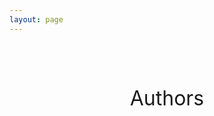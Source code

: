 ```yaml
---
layout: page
---
```


<script setup>
import {
  VPTeamPage,
  VPTeamPageTitle,
  VPTeamMembers,
  VPTeamPageSection
} from 'vitepress/theme'

// SVG icons
let svg_icons = new Object();

// Add stringified SVGs
svg_icons["url"] = '<svg viewBox="0 0 192 192" xmlns="http://www.w3.org/2000/svg" style="enable-background:new 0 0 192 192" xml:space="preserve" fill="#000000"><g id="SVGRepo_bgCarrier" stroke-width="0"></g><g id="SVGRepo_tracerCarrier" stroke-linecap="round" stroke-linejoin="round"></g><g id="SVGRepo_iconCarrier"><path d="M84 128.6H54.6C36.6 128.6 22 114 22 96c0-9 3.7-17.2 9.6-23.1 5.9-5.9 14.1-9.6 23.1-9.6H84m24 65.3h29.4c9 0 17.2-3.7 23.1-9.6 5.9-5.9 9.6-14.1 9.6-23.1 0-18-14.6-32.6-32.6-32.6H108M67.9 96h56.2" style="fill:none;stroke:#707070;stroke-width:12;stroke-linecap:round;stroke-linejoin:round;stroke-miterlimit:10"></path></g></svg>'

svg_icons["rg"] = '<svg fill="#000000" viewBox="0 0 24 24" role="img" xmlns="http://www.w3.org/2000/svg"><g id="SVGRepo_bgCarrier" stroke-width="0"></g><g id="SVGRepo_tracerCarrier" stroke-linecap="round" stroke-linejoin="round"></g><g id="SVGRepo_iconCarrier"><title>ResearchGate icon</title><path d="M19.586 0c-.818 0-1.508.19-2.073.565-.563.377-.97.936-1.213 1.68a3.193 3.193 0 0 0-.112.437 8.365 8.365 0 0 0-.078.53 9 9 0 0 0-.05.727c-.01.282-.013.621-.013 1.016a31.121 31.123 0 0 0 .014 1.017 9 9 0 0 0 .05.727 7.946 7.946 0 0 0 .077.53h-.005a3.334 3.334 0 0 0 .113.438c.245.743.65 1.303 1.214 1.68.565.376 1.256.564 2.075.564.8 0 1.536-.213 2.105-.603.57-.39.94-.916 1.175-1.65.076-.235.135-.558.177-.93a10.9 10.9 0 0 0 .043-1.207v-.82c0-.095-.047-.142-.14-.142h-3.064c-.094 0-.14.047-.14.141v.956c0 .094.046.14.14.14h1.666c.056 0 .084.03.084.086 0 .36 0 .62-.036.865-.038.244-.1.447-.147.606-.108.385-.348.664-.638.876-.29.212-.738.35-1.227.35-.545 0-.901-.15-1.21-.353-.306-.203-.517-.454-.67-.915a3.136 3.136 0 0 1-.147-.762 17.366 17.367 0 0 1-.034-.656c-.01-.26-.014-.572-.014-.939a26.401 26.403 0 0 1 .014-.938 15.821 15.822 0 0 1 .035-.656 3.19 3.19 0 0 1 .148-.76 1.89 1.89 0 0 1 .742-1.01c.344-.244.593-.352 1.137-.352.508 0 .815.096 1.144.303.33.207.528.492.764.925.047.094.111.118.198.07l1.044-.43c.075-.048.09-.115.042-.199a3.549 3.549 0 0 0-.466-.742 3 3 0 0 0-.679-.607 3.313 3.313 0 0 0-.903-.41A4.068 4.068 0 0 0 19.586 0zM8.217 5.836c-1.69 0-3.036.086-4.297.086-1.146 0-2.291 0-3.007-.029v.831l1.088.2c.744.144 1.174.488 1.174 2.264v11.288c0 1.777-.43 2.12-1.174 2.263l-1.088.2v.832c.773-.029 2.12-.086 3.465-.086 1.29 0 2.951.057 3.667.086v-.831l-1.49-.2c-.773-.115-1.174-.487-1.174-2.264v-4.784c.688.057 1.29.057 2.206.057 1.748 3.123 3.41 5.472 4.355 6.56.86 1.032 2.177 1.691 3.839 1.691.487 0 1.003-.086 1.318-.23v-.744c-1.031 0-2.063-.716-2.808-1.518-1.26-1.376-2.95-3.582-4.355-6.074 2.32-.545 4.04-2.722 4.04-4.9 0-3.208-2.492-4.698-5.758-4.698zm-.515 1.29c2.406 0 3.839 1.26 3.839 3.552 0 2.263-1.547 3.782-4.097 3.782-.974 0-1.404-.03-2.063-.086v-7.19c.66-.059 1.547-.059 2.32-.059z"></path></g></svg>'

svg_icons["gs"] = '<svg xmlns="http://www.w3.org/2000/svg" aria-label="Google Scholar" role="img" viewBox="0 0 512 512" fill="#000000"><g id="SVGRepo_bgCarrier" stroke-width="0"></g><g id="SVGRepo_tracerCarrier" stroke-linecap="round" stroke-linejoin="round"></g><g id="SVGRepo_iconCarrier"><rect width="512" height="512" rx="15%" fill="#000000"></rect><path fill="#ffffff" d="M213 111l-107 94h69c5 45 41 64 78 67-7 18-4 27 7 39-43 1-103 26-103 67 4 45 63 54 92 54 38 1 81-19 90-54 4-35-10-54-31-71-23-18-28-28-21-40 15-17 35-27 39-51 2-17-2-28-6-43l45-38-1 16c-3 2-5 6-5 9v103c2 13 22 11 23 0V160c0-3-2-7-5-8v-25l16-16zm58 141c-61 10-87-87-38-99 56-11 83 86 38 99zm-5 73c60 13 61 63 10 78-44 9-82-4-81-30 0-25 35-48 71-48z"></path></g></svg>'

svg_icons["id"] = '<svg fill="#000000" viewBox="0 0 32 32" xmlns="http://www.w3.org/2000/svg"><g id="SVGRepo_bgCarrier" stroke-width="0"></g><g id="SVGRepo_tracerCarrier" stroke-linecap="round" stroke-linejoin="round"></g><g id="SVGRepo_iconCarrier"><path d="M 16 3 C 8.8321388 3 3 8.832144 3 16 C 3 23.167856 8.8321388 29 16 29 C 23.167861 29 29 23.167856 29 16 C 29 8.832144 23.167861 3 16 3 z M 16 5 C 22.086982 5 27 9.9130223 27 16 C 27 22.086978 22.086982 27 16 27 C 9.9130183 27 5 22.086978 5 16 C 5 9.9130223 9.9130183 5 16 5 z M 11 8 A 1 1 0 0 0 11 10 A 1 1 0 0 0 11 8 z M 10 11 L 10 22 L 12 22 L 12 11 L 10 11 z M 14 11 L 14 12 L 14 22 L 18.5 22 C 21.525577 22 24 19.525577 24 16.5 C 24 13.474423 21.525577 11 18.5 11 L 14 11 z M 16 13 L 18.5 13 C 20.444423 13 22 14.555577 22 16.5 C 22 18.444423 20.444423 20 18.5 20 L 16 20 L 16 13 z"></path></g></svg>'

svg_icons["tool"] = '<svg fill="#6c6c6c" viewBox="0 0 32 32" xmlns="http://www.w3.org/2000/svg" stroke="#6c6c6c"><g id="SVGRepo_bgCarrier" stroke-width="0"></g><g id="SVGRepo_tracerCarrier" stroke-linecap="round" stroke-linejoin="round"></g><g id="SVGRepo_iconCarrier"> <path d="M-0.136 16.708c0.152-8.765 6.287-15.005 13.797-16.015 8.959-1.199 16.495 4.895 17.943 12.979 1.375 7.667-2.839 14.844-9.787 17.688-0.599 0.244-0.927 0.109-1.156-0.5l-3.453-8.969c-0.197-0.527-0.063-0.855 0.453-1.088 1.563-0.709 2.536-1.896 2.797-3.6 0.411-2.64-1.5-5.077-4.161-5.307-2.423-0.235-4.609 1.453-5 3.853-0.339 2.131 0.713 4.115 2.697 5.016 0.62 0.281 0.745 0.557 0.505 1.188l-3.469 9.031c-0.167 0.443-0.531 0.6-1 0.417-3.661-1.432-6.667-4.167-8.437-7.677-1.609-3.177-1.624-5.661-1.729-7.021zM1.213 16.584c0.027 0.427 0.041 0.921 0.084 1.427 0.405 4.64 3.197 9.26 8.452 11.817 0.209 0.093 0.287 0.052 0.365-0.145 0.959-2.527 1.927-5.052 2.901-7.579 0.083-0.208 0.041-0.307-0.152-0.427-2.041-1.287-3.057-3.131-2.943-5.552 0.063-1.391 0.6-2.615 1.537-3.636 1.932-2.109 4.968-2.568 7.453-1.135 2.052 1.187 3.197 3.484 2.916 5.839-0.235 1.968-1.244 3.479-2.953 4.5-0.172 0.104-0.224 0.187-0.145 0.389 0.979 2.532 1.953 5.063 2.916 7.595 0.079 0.203 0.157 0.244 0.36 0.145 2.297-1.068 4.208-2.599 5.688-4.64 2.244-3.115 3.171-6.579 2.728-10.391-0.88-7.584-7.703-13.865-16.489-12.781-6.844 0.839-12.604 6.615-12.719 14.573z"></path> </g></svg>'

svg_icons["dataset"] = '<svg viewBox="0 0 91 91" enable-background="new 0 0 91 91" id="Layer_1" version="1.1" xml:space="preserve" xmlns="http://www.w3.org/2000/svg" xmlns:xlink="http://www.w3.org/1999/xlink" fill="#000000"><g id="SVGRepo_bgCarrier" stroke-width="0"></g><g id="SVGRepo_tracerCarrier" stroke-linecap="round" stroke-linejoin="round"></g><g id="SVGRepo_iconCarrier"> <g> <g> <path d="M88.587,25.783L46.581,5.826c-0.672-0.317-1.45-0.317-2.12,0L2.462,25.783 c-0.861,0.408-1.41,1.277-1.41,2.232c0,0.951,0.549,1.819,1.41,2.229l41.999,19.954c0.335,0.158,0.697,0.239,1.059,0.239 c0.363,0,0.726-0.081,1.061-0.239l42.006-19.954c0.861-0.41,1.41-1.278,1.41-2.229C89.997,27.06,89.448,26.191,88.587,25.783z" fill="#647F94"></path> <path d="M45.521,68.085c-0.483,0-0.965-0.105-1.414-0.317L2.109,47.813c-1.643-0.781-2.341-2.744-1.562-4.386 c0.78-1.642,2.742-2.341,4.388-1.562l40.584,19.283l40.595-19.283c1.639-0.78,3.606-0.083,4.386,1.562 c0.78,1.643,0.083,3.605-1.562,4.386L46.934,67.768C46.487,67.979,46.004,68.085,45.521,68.085z" fill="#45596B"></path> <path d="M45.521,84.912c-0.483,0-0.965-0.105-1.414-0.317L2.109,64.641c-1.643-0.78-2.341-2.746-1.562-4.389 c0.78-1.645,2.742-2.342,4.388-1.562l40.584,19.282L86.115,58.69c1.642-0.78,3.606-0.083,4.386,1.562 c0.78,1.643,0.083,3.608-1.56,4.389L46.934,84.595C46.487,84.807,46.004,84.912,45.521,84.912z" fill="#45596B"></path> </g> </g> </g></svg>'

// Authors
const authors = [
  {
    avatar: '../avatars/Gavin_Bosman.jpg',
    name: 'Gavin Bosman',
    title: 'Lead developer and maintainer',
    links: [
      { icon: 'linkedin', link: 'https://www.linkedin.com/in/gavin-bosman/' },
      { icon: {
            svg: svg_icons["id"]
        }, link: 'https://orcid.org/0009-0004-3349-0322' }
    ]
  }, {
    avatar: '../avatars/Livingstone_SR.png',
    name: 'Steven R. Livingstone',
    title: 'Project design and documentation',
    links: [
        { icon: {
          svg: svg_icons["url"]
        }, link: 'https://affectivedatascience.com/' },
        { icon: {
              svg: svg_icons["rg"]
        }, link: 'https://www.researchgate.net/profile/Steven-Livingstone' },
        {
          icon: {
              svg: svg_icons["gs"]
          }, link: 'https://scholar.google.com/citations?user=eEwWnkUAAAAJ'
        },
        { icon: {
              svg: svg_icons["id"]
        }, link: 'https://orcid.org/0000-0002-6364-6410' }
    ]
  }
]

</script>

<br>
<h1 style="text-align: center; font-size: 2.00rem; line-height: 3.5rem; font-weight: 375;">
  Authors
</h1>

<VPTeamPage>
  <!-- Header --> 
  <!-- <VPTeamPageTitle>
    <template #title>
      Authors
    </template>
  </VPTeamPageTitle> -->

  <!-- Current members -->
  <!-- <p id="authors"></p> -->
  <VPTeamMembers size="medium" :members="authors" />
<!--   
  <br>
  <br>
  <VPTeamPageSection>
    <template #title>PhD students</template>
    <template #members>
      <VPTeamMembers size="medium" :members="phd_students" />
    </template>
  </VPTeamPageSection> -->

</VPTeamPage>